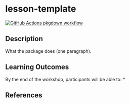 
# lesson-template

<!-- badges: start -->
[![GitHub Actions pkgdown workflow](https://github.com/uf-repro/lesson-template/workflows/pkgdown/badge.svg)](https://github.com/uf-repro/lesson-template/actions?query=workflow%3Apkgdown)


<!-- badges: end -->

## Description

What the package does (one paragraph).

## Learning Outcomes

By the end of the workshop, participants will be able to:
* 

## References

